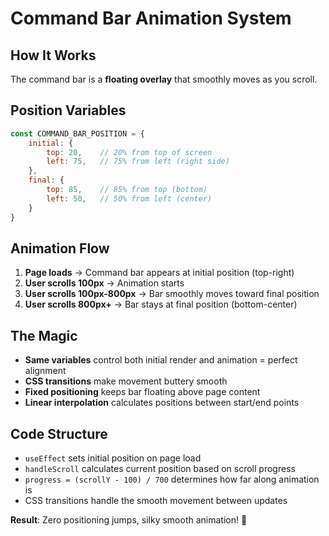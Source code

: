 # Command Bar Animation System

## How It Works

The command bar is a **floating overlay** that smoothly moves as you scroll.

## Position Variables

```javascript
const COMMAND_BAR_POSITION = {
    initial: {
        top: 20,    // 20% from top of screen
        left: 75,   // 75% from left (right side)
    },
    final: {
        top: 85,    // 85% from top (bottom)
        left: 50,   // 50% from left (center)
    }
}
```

## Animation Flow

1. **Page loads** → Command bar appears at initial position (top-right)
2. **User scrolls 100px** → Animation starts
3. **User scrolls 100px-800px** → Bar smoothly moves toward final position
4. **User scrolls 800px+** → Bar stays at final position (bottom-center)

## The Magic

- **Same variables** control both initial render and animation = perfect alignment
- **CSS transitions** make movement buttery smooth
- **Fixed positioning** keeps bar floating above page content
- **Linear interpolation** calculates positions between start/end points

## Code Structure

- `useEffect` sets initial position on page load
- `handleScroll` calculates current position based on scroll progress
- `progress = (scrollY - 100) / 700` determines how far along animation is
- CSS transitions handle the smooth movement between updates

**Result**: Zero positioning jumps, silky smooth animation! 🧈